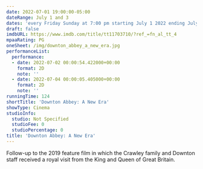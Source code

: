```yaml
---
date: 2022-07-01 19:00:00-05:00
dateRange: July 1 and 3
dates: 'every Friday Sunday at 7:00 pm starting July 1 2022 ending July 3 2022 '
draft: false
imdbURL: https://www.imdb.com/title/tt11703710/?ref_=fn_al_tt_4
mpaaRating: PG
oneSheet: /img/downton_abbey_a_new_era.jpg
performanceList:
  performance:
  - date: 2022-07-02 00:00:54.422000+00:00
    format: 2D
    note: ''
  - date: 2022-07-04 00:00:05.405000+00:00
    format: 2D
    note: ''
runningTime: 124
shortTitle: 'Downton Abbey: A New Era'
showType: Cinema
studioInfo:
  studio: Not Specified
  studioFee: 0
  studioPercentage: 0
title: 'Downton Abbey: A New Era'
---
```


Follow-up to the 2019 feature film in which the Crawley family and Downton staff received a royal visit from the King and Queen of Great Britain.